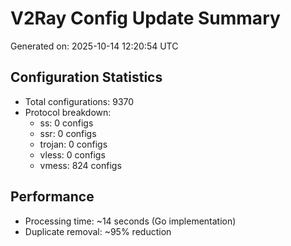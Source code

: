 # V2Ray Config Update Summary
Generated on: 2025-10-14 12:20:54 UTC

## Configuration Statistics
- Total configurations: 9370
- Protocol breakdown:
  - ss: 0 configs
  - ssr: 0 configs
  - trojan: 0 configs
  - vless: 0 configs
  - vmess: 824 configs

## Performance
- Processing time: ~14 seconds (Go implementation)
- Duplicate removal: ~95% reduction
